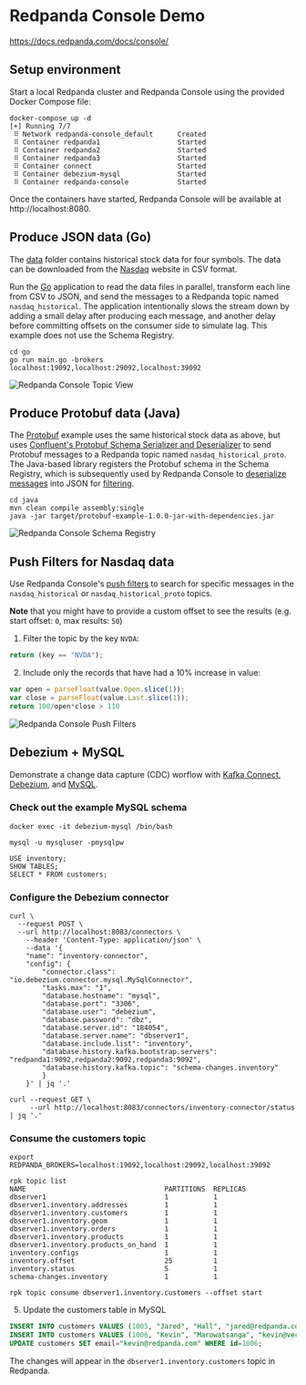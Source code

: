 # Redpanda Console Demo

https://docs.redpanda.com/docs/console/

## Setup environment

Start a local Redpanda cluster and Redpanda Console using the provided Docker Compose file:

```shell
docker-compose up -d
[+] Running 7/7
 ⠿ Network redpanda-console_default      Created
 ⠿ Container redpanda1                   Started
 ⠿ Container redpanda2                   Started
 ⠿ Container redpanda3                   Started
 ⠿ Container connect                     Started
 ⠿ Container debezium-mysql              Started
 ⠿ Container redpanda-console            Started
```

Once the containers have started, Redpanda Console will be available at http://localhost:8080.

## Produce JSON data (Go)

The [data](./data/) folder contains historical stock data for four symbols. The data can be downloaded from the [Nasdaq](https://www.nasdaq.com/market-activity/stocks/coke/historical) website in CSV format.

Run the [Go](./go/main.go) application to read the data files in parallel, transform each line from CSV to JSON, and send the messages to a Redpanda topic named `nasdaq_historical`. The application intentionally slows the stream down by adding a small delay after producing each message, and another delay before committing offsets on the consumer side to simulate lag. This example does not use the Schema Registry.

```shell
cd go
go run main.go -brokers localhost:19092,localhost:29092,localhost:39092
```

![Redpanda Console Topic View](./topic.png)

## Produce Protobuf data (Java)

The [Protobuf](https://developers.google.com/protocol-buffers/) example uses the same historical stock data as above, but uses [Confluent's Protobuf Schema Serializer and Deserializer](https://docs.confluent.io/platform/current/schema-registry/serdes-develop/serdes-protobuf.html) to send Protobuf messages to a Redpanda topic named `nasdaq_historical_proto`. The Java-based library registers the Protobuf schema in the Schema Registry, which is subsequently used by Redpanda Console to [deserialize messages](https://docs.redpanda.com/docs/console/features/record-deserialization/) into JSON for [filtering](https://docs.redpanda.com/docs/console/features/programmable-push-filters/).

```shell
cd java
mvn clean compile assembly:single
java -jar target/protobuf-example-1.0.0-jar-with-dependencies.jar
```

![Redpanda Console Schema Registry](./schema.png)

## Push Filters for Nasdaq data

Use Redpanda Console's [push filters](https://docs.redpanda.com/docs/console/features/programmable-push-filters/) to search for specific messages in the `nasdaq_historical` or `nasdaq_historical_proto` topics.

**Note** that you might have to provide a custom offset to see the results (e.g. start offset: `0`, max results: `50`)

1. Filter the topic by the key `NVDA`:

```javascript
return (key == "NVDA");
```

2. Include only the records that have had a 10% increase in value:

```javascript
var open = parseFloat(value.Open.slice(1));
var close = parseFloat(value.Last.slice(1));
return 100/open*close > 110
```

![Redpanda Console Push Filters](./filter.png)

## Debezium + MySQL

Demonstrate a change data capture (CDC) worflow with [Kafka Connect](https://kafka.apache.org/documentation/#connect), [Debezium](https://debezium.io/), and [MySQL](https://www.mysql.com/).

### Check out the example MySQL schema

```shell
docker exec -it debezium-mysql /bin/bash

mysql -u mysqluser -pmysqlpw

USE inventory;
SHOW TABLES;
SELECT * FROM customers;
```

### Configure the Debezium connector

```shell
curl \
  --request POST \
  --url http://localhost:8083/connectors \
 	--header 'Content-Type: application/json' \
 	--data '{
  	"name": "inventory-connector",
   	"config": {
    	"connector.class": "io.debezium.connector.mysql.MySqlConnector",
     	"tasks.max": "1",
     	"database.hostname": "mysql",
     	"database.port": "3306",
     	"database.user": "debezium",
     	"database.password": "dbz",
     	"database.server.id": "184054",
     	"database.server.name": "dbserver1",
     	"database.include.list": "inventory",
     	"database.history.kafka.bootstrap.servers": "redpanda1:9092,redpanda2:9092,redpanda3:9092",
     	"database.history.kafka.topic": "schema-changes.inventory"
 		}
	}' | jq '.'

curl --request GET \
     --url http://localhost:8083/connectors/inventory-connector/status | jq '.'
```

### Consume the customers topic

```shell
export REDPANDA_BROKERS=localhost:19092,localhost:29092,localhost:39092

rpk topic list
NAME                                  PARTITIONS  REPLICAS
dbserver1                             1           1
dbserver1.inventory.addresses         1           1
dbserver1.inventory.customers         1           1
dbserver1.inventory.geom              1           1
dbserver1.inventory.orders            1           1
dbserver1.inventory.products          1           1
dbserver1.inventory.products_on_hand  1           1
inventory.configs                     1           1
inventory.offset                      25          1
inventory.status                      5           1
schema-changes.inventory              1           1

rpk topic consume dbserver1.inventory.customers --offset start
```

5. Update the customers table in MySQL

```sql
INSERT INTO customers VALUES (1005, "Jared", "Hall", "jared@redpanda.com");
INSERT INTO customers VALUES (1006, "Kevin", "Marowatsanga", "kevin@vectorized.com");
UPDATE customers SET email="kevin@redpanda.com" WHERE id=1006;
```

The changes will appear in the `dbserver1.inventory.customers` topic in Redpanda.